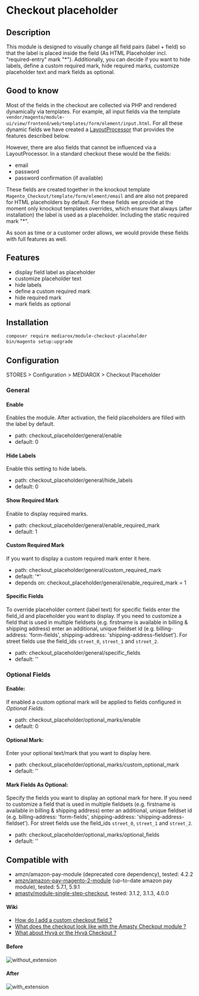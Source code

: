 # Checkout placeholder

## Description
This module is designed to visually change all field pairs (label + field) so that the label is placed inside the field (As HTML Placeholder incl. "required-entry" mark "*"). Additionally, you can decide if you want to hide labels, define a custom required mark, hide required marks, customize placeholder text and mark fields as
optional.

## Good to know

Most of the fields in the checkout are collected via PHP and rendered dynamically via templates. For example, all input fields via the template `vendor/magento/module-ui/view/frontend/web/templates/form/element/input.html`.
For all these dynamic fields we have created a [LayoutProcessor](https://devdocs.magento.com/guides/v2.4/howdoi/checkout/checkout_custom_checkbox.html) that provides the features described below.

However, there are also fields that cannot be influenced via a LayoutProcessor.
In a standard checkout these would be the fields:
* email
* password
* password confirmation (if available)

These fields are created together in the knockout template `Magento_Checkout/template/form/element/email` and are also not prepared for HTML placeholders by default.
For these fields we provide at the moment only knockout templates overrides, which ensure that always (after installation) the label is used as a placeholder. Including the static required mark "*".

As soon as time or a customer order allows, we would provide these fields with full features as well.

## Features

* display field label as placeholder
* customize placeholder text
* hide labels
* define a custom required mark
* hide required mark
* mark fields as optional

## Installation
```bash
composer require mediarox/module-checkout-placeholder
bin/magento setup:upgrade
```

## Configuration

STORES > Configuration > MEDIAROX > Checkout Placeholder

### General

#### Enable 
Enables the module. After activation, the field placeholders are filled with the label by default.
* path: checkout_placeholder/general/enable
* default: 0

#### Hide Labels
Enable this setting to hide labels.
* path: checkout_placeholder/general/hide_labels
* default: 0

#### Show Required Mark
Enable to display required marks.
* path: checkout_placeholder/general/enable_required_mark
* default: 1

#### Custom Required Mark
If you want to display a custom required mark enter it here.
* path: checkout_placeholder/general/custom_required_mark
* default: '*'
* depends on: checkout_placeholder/general/enable_required_mark = 1

#### Specific Fields
To override placeholder content (label text) for specific fields enter the field_id and placeholder you want to display. If you need to customize a field that is used in multiple fieldsets (e.g. firstname is available in billing & shipping address) enter an additional, unique fieldset id (e.g. billing-address: 'form-fields', shipping-address: 'shipping-address-fieldset'). For street fields use the field_ids `street_0`, `street_1` and `street_2`.
* path: checkout_placeholder/general/specific_fields
* default: ''

### Optional Fields

#### Enable:
If enabled a custom optional mark will be applied to fields configured in *Optional Fields*.
* path: checkout_placeholder/optional_marks/enable
* default: 0

#### Optional Mark:
Enter your optional text/mark that you want to display here.
* path: checkout_placeholder/optional_marks/custom_optional_mark
* default: ''

#### Mark Fields As Optional:
Specify the fields you want to display an optional mark for here. If you need to customize a field that is used in multiple fieldsets (e.g. firstname is available in billing & shipping address) enter an additional, unique fieldset id (e.g. billing-address: 'form-fields', shipping-address: 'shipping-address-fieldset'). For street fields use the field_ids `street_0`, `street_1` and `street_2`.
* path: checkout_placeholder/optional_marks/optional_fields
* default: ''

## Compatible with

* amzn/amazon-pay-module (deprecated core dependency), tested: 4.2.2
* [amzn/amazon-pay-magento-2-module](https://marketplace.magento.com/amzn-amazon-pay-magento-2-module.html) (up-to-date amazon pay module), tested: 5.7.1, 5.9.1
* [amasty/module-single-step-checkout](https://amasty.com/one-step-checkout-for-magento-2.html), tested: 3.1.2, 3.1.3, 4.0.0

#### Wiki

* [How do I add a custom checkout field ?](https://github.com/mediarox/module-checkout-placeholder/wiki/How-do-I-add-a-custom-checkout-field-%3F)
* [What does the checkout look like with the Amasty Checkout module ?](https://github.com/mediarox/module-checkout-placeholder/wiki/What-does-the-checkout-look-like-with-the-Amasty-Checkout-module-%3F)
* [What about Hyvä or the Hyvä Checkout ?](https://github.com/mediarox/module-checkout-placeholder/wiki/What-about-Hyv%C3%A4-or-the-Hyv%C3%A4-Checkout-%3F)

#### Before

![without_extension](https://user-images.githubusercontent.com/32567473/144977948-00406294-dbf6-4951-9de9-e21c0fc8abc8.jpg)

#### After

![with_extension](https://user-images.githubusercontent.com/32567473/144977092-26bc5720-49cd-4b7f-9a0f-c1329cb99322.jpg)
